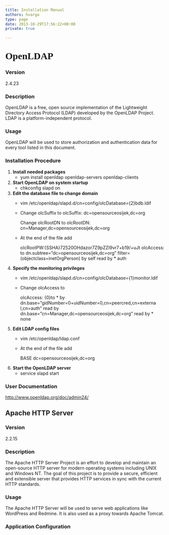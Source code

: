 ```yaml
---
title: Installation Manual
authors: hvarga
type: page
date: 2013-10-29T17:56:22+00:00
private: true

---
```

## <span style="font-family: Bitter, Georgia, serif; font-size: 30px; line-height: 1.3;">OpenLDAP</span>

### Version

2.4.23

### Description

<p dir="ltr">
  OpenLDAP is a free, open source implementation of the Lightweight Directory Access Protocol (LDAP) developed by the OpenLDAP Project. LDAP is a platform-independent protocol.
</p>

<h3 dir="ltr">
  Usage
</h3>

<p dir="ltr">
  OpenLDAP will be used to store authorization and authentication data for every tool listed in this document.
</p>

<h3 dir="ltr">
  Installation Procedure
</h3>

  1. **Install needed packages** 
      * <span class="lang:default highlight:0 decode:true crayon-inline">yum install openldap openldap-servers openldap-clients</span>
  2. **Start OpenLDAP on system startup** 
      * <span class="lang:default highlight:0 decode:true crayon-inline">chkconfig slapd on</span>
  3. **Edit the database file to change domain** 
      * <span class="lang:default highlight:0 decode:true crayon-inline">vim /etc/openldap/slapd.d/cn=config/olcDatabase={2}bdb.ldif</span>
      * Change <span class="lang:default highlight:0 decode:true crayon-inline">olcSuffix</span> to <span class="lang:default highlight:0 decode:true crayon-inline">olcSuffix: dc=opensourceosijek,dc=org</span>
  
        Change <span class="lang:default highlight:0 decode:true crayon-inline">olcRootDN</span> to <span class="lang:default highlight:0 decode:true crayon-inline">olcRootDN: cn=Manager,dc=opensourceosijek,dc=org</span>
      * At the end of the file add
  
        <span class="lang:default highlight:0 decode:true crayon-inline">olcRootPW:{SSHA}72520OHdazor7Z9pZZI9vr7+b19/+uJt olcAccess: to dn.subtree=&#8221;dc=opensourceosijek,dc=org&#8221; filter=(objectclass=inetOrgPerson) by self read by * auth</span>
  4. **Specify the monitoring privileges** 
      * <span class="lang:default highlight:0 decode:true crayon-inline">vim /etc/openldap/slapd.d/cn=config/olcDatabase={1}monitor.ldif</span>
      * Change <span class="lang:default highlight:0 decode:true crayon-inline">olcAccess</span> to
  
        <span class="lang:default highlight:0 decode:true crayon-inline">olcAccess: {0}to * by dn.base=&#8221;gidNumber=0+uidNumber=0,cn=peercred,cn=externa l,cn=auth&#8221; read by dn.base=&#8221;cn=Manager,dc=opensourceosijek,dc=org&#8221; read by * none</span>
  5. **Edit LDAP config files** 
      * <span class="lang:default highlight:0 decode:true crayon-inline">vim /etc/openldap/ldap.conf</span>
      * At the end of the file add
  
        <span class="lang:default highlight:0 decode:true crayon-inline">BASE dc=opensourceosijek,dc=org</span>
  6. **Start the OpenLDAP server** 
      * <span class="lang:default highlight:0 decode:true  crayon-inline">service slapd start</span>

### User Documentation

<http://www.openldap.org/doc/admin24/>

## Apache HTTP Server

### Version

2.2.15

### Description

<p dir="ltr">
  The Apache HTTP Server Project is an effort to develop and maintain an open-source HTTP server for modern operating systems including UNIX and Windows NT. The goal of this project is to provide a secure, efficient and extensible server that provides HTTP services in sync with the current HTTP standards.
</p>

<h3 dir="ltr">
  Usage
</h3>

<p dir="ltr">
  The Apache HTTP Server will be used to serve web applications like WordPress and Redmine. It is also used as a proxy towards Apache Tomcat.
</p>

### Application Configuration

&nbsp;
